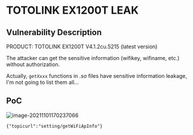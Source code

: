 # TOTOLINK EX1200T LEAK

## Vulnerability Description

PRODUCT: TOTOLINK EX1200T V4.1.2cu.5215 (latest version)

The attacker can get the sensitive information (wifikey, wifiname, etc.) without authorization.

Actually, `getXxxx` functions in *.so* files have sensitive information leakage, I'm not going to list them all…

## PoC

![image-20211101170237066](https://cdn.jsdelivr.net/gh/p1Kk/blogImg/Pictureimage-20211101170237066.png)

```
{"topicurl":"setting/getWiFiApInfo"}
```

